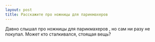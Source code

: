 ```yaml
---
layout: post 
title: Расскажите про ножницы для парикмахеров 
--- 
```

Давно слышал про ножницы для парикмахеров , но сам ни разу не покупал. Может кто сталкивался, стоящая вещь?